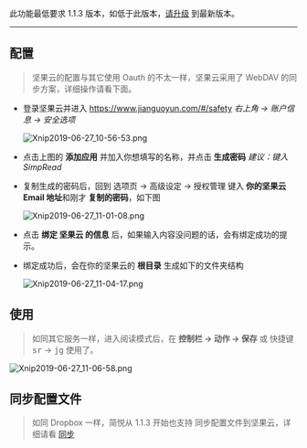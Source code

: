 此功能最低要求 1.1.3 版本，如低于此版本，[请升级](http://ksria.com/simpread/) 到最新版本。
***

配置
---
> 坚果云的配置与其它使用 Oauth 的不太一样，坚果云采用了 WebDAV 的同步方案，详细操作请看下面。

- 登录坚果云并进入 https://www.jianguoyun.com/#/safety  _右上角 → 账户信息 → 安全选项_

  ![Xnip2019-06-27_10-56-53.png](https://i.loli.net/2019/06/27/5d14307f187b832317.png)

- 点击上图的 **添加应用** 并加入你想填写的名称，并点击 **生成密码**  _建议：键入 SimpRead_

- 复制生成的密码后，回到 选项页 → 高级设定 → 授权管理 键入 **你的坚果云 Email 地址**和刚才 **复制的密码**，如下图

  ![Xnip2019-06-27_11-01-08.png](https://i.loli.net/2019/06/27/5d14317a27b7094232.png)

- 点击 **绑定 坚果云 的信息** 后，如果输入内容没问题的话，会有绑定成功的提示。

- 绑定成功后，会在你的坚果云的 **根目录** 生成如下的文件夹结构

  ![Xnip2019-06-27_11-04-17.png](https://i.loli.net/2019/06/27/5d14323ab884c59570.png)
  
使用
--

> 如同其它服务一样，进入阅读模式后，在 **控制栏 → 动作 → 保存** 或 快捷键 <kbd>sr</kbd> → <kbd>jg</kbd>  使用了。

![Xnip2019-06-27_11-06-58.png](https://i.loli.net/2019/06/27/5d1432e809b5788503.png)

同步配置文件
--

> 如同 Dropbox 一样，简悦从 1.1.3 开始也支持 同步配置文件到坚果云，详细请看 [同步](同步)